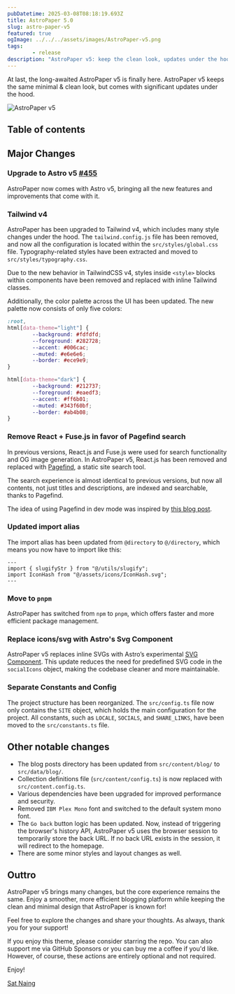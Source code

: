 ```yaml
---
pubDatetime: 2025-03-08T08:18:19.693Z
title: AstroPaper 5.0
slug: astro-paper-v5
featured: true
ogImage: ../../../assets/images/AstroPaper-v5.png
tags:
        - release
description: "AstroPaper v5: keep the clean look, updates under the hood."
---
```


At last, the long-awaited AstroPaper v5 is finally here. AstroPaper v5 keeps the same minimal & clean look, but comes with significant updates under the hood.

![AstroPaper v5](@/assets/images/AstroPaper-v5.png)

## Table of contents

## Major Changes

### Upgrade to Astro v5 [#455](https://github.com/satnaing/astro-paper/pull/455)

AstroPaper now comes with Astro v5, bringing all the new features and improvements that come with it.

### Tailwind v4

AstroPaper has been upgraded to Tailwind v4, which includes many style changes under the hood. The `tailwind.config.js` file has been removed, and now all the configuration is located within the `src/styles/global.css` file. Typography-related styles have been extracted and moved to `src/styles/typography.css`.

Due to the new behavior in TailwindCSS v4, styles inside `<style>` blocks within components have been removed and replaced with inline Tailwind classes.

Additionally, the color palette across the UI has been updated. The new palette now consists of only five colors:

```css
:root,
html[data-theme="light"] {
        --background: #fdfdfd;
        --foreground: #282728;
        --accent: #006cac;
        --muted: #e6e6e6;
        --border: #ece9e9;
}

html[data-theme="dark"] {
        --background: #212737;
        --foreground: #eaedf3;
        --accent: #ff6b01;
        --muted: #343f60bf;
        --border: #ab4b08;
}
```

### Remove React + Fuse.js in favor of Pagefind search

In previous versions, React.js and Fuse.js were used for search functionality and OG image generation. In AstroPaper v5, React.js has been removed and replaced with [Pagefind](https://pagefind.app/), a static site search tool.

The search experience is almost identical to previous versions, but now all contents, not just titles and descriptions, are indexed and searchable, thanks to Pagefind.

The idea of using Pagefind in dev mode was inspired by [this blog post](https://chrispennington.blog/blog/pagefind-static-search-for-astro-sites/).

### Updated import alias

The import alias has been updated from `@directory` to `@/directory`, which means you now have to import like this:

```astro
---
import { slugifyStr } from "@/utils/slugify";
import IconHash from "@/assets/icons/IconHash.svg";
---
```

### Move to `pnpm`

AstroPaper has switched from `npm` to `pnpm`, which offers faster and more efficient package management.

### Replace icons/svg with Astro's Svg Component

AstroPaper v5 replaces inline SVGs with Astro’s experimental [SVG Component](https://docs.astro.build/en/reference/experimental-flags/svg/). This update reduces the need for predefined SVG code in the `socialIcons` object, making the codebase cleaner and more maintainable.

### Separate Constants and Config

The project structure has been reorganized. The `src/config.ts` file now only contains the `SITE` object, which holds the main configuration for the project. All constants, such as `LOCALE`, `SOCIALS`, and `SHARE_LINKS`, have been moved to the `src/constants.ts` file.

## Other notable changes

- The blog posts directory has been updated from `src/content/blog/` to `src/data/blog/`.
- Collection definitions file (`src/content/config.ts`) is now replaced with `src/content.config.ts`.
- Various dependencies have been upgraded for improved performance and security.
- Removed `IBM Plex Mono` font and switched to the default system mono font.
- The `Go back` button logic has been updated. Now, instead of triggering the browser's history API, AstroPaper v5 uses the browser session to temporarily store the back URL. If no back URL exists in the session, it will redirect to the homepage.
- There are some minor styles and layout changes as well.

## Outtro

AstroPaper v5 brings many changes, but the core experience remains the same. Enjoy a smoother, more efficient blogging platform while keeping the clean and minimal design that AstroPaper is known for!

Feel free to explore the changes and share your thoughts. As always, thank you for your support!

If you enjoy this theme, please consider starring the repo. You can also support me via GitHub Sponsors or you can buy me a coffee if you'd like. However, of course, these actions are entirely optional and not required.

Enjoy!

[Sat Naing](https://satnaing.dev/)

